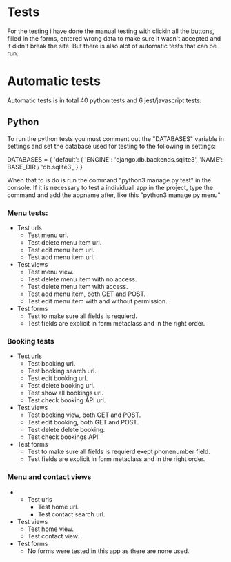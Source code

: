 # Tests

For the testing i have done the manual testing with clickin all the buttons, filled in the forms, entered wrong data to make sure it wasn't accepted and it didn't break the site.
But there is also alot of automatic tests that can be run.

# Automatic tests

Automatic tests is in total 40 python tests and 6 jest/javascript tests:

## Python

To run the python tests you must comment out the "DATABASES" variable in settings and set the database used for testing to the following in settings:

DATABASES = {
    'default': {
        'ENGINE': 'django.db.backends.sqlite3',
        'NAME': BASE_DIR / 'db.sqlite3',
    }
}

When that to is do is run the command "python3 manage.py test" in the console. If it is necessary to test a individuall app in the project, type the command and add the appname after, like this "python3 manage.py menu"

### Menu tests:

- Test urls
    - Test menu url.
    - Test delete menu item url.
    - Test edit menu item url.
    - Test add menu item url.
- Test views
    - Test menu view.
    - Test delete menu item with no access.
    - Test delete menu item with access.
    - Test add menu item, both GET and POST.
    - Test edit menu item with and without permission.
- Test forms
    - Test to make sure all fields is requierd.
    - Test fields are explicit in form metaclass and in the right order.

### Booking tests

- Test urls
    - Test booking url.
    - Test booking search url.
    - Test edit booking url.
    - Test delete booking url.
    - Test show all bookings url.
    - Test check booking API url.
- Test views
    - Test booking view, both GET and POST.
    - Test edit booking, both GET and POST.
    - Test delete delete booking.
    - Test check bookings API.
- Test forms
    - Test to make sure all fields is requierd exept phonenumber field.
    - Test fields are explicit in form metaclass and in the right order.

### Menu and contact views

- - Test urls
    - Test home url.
    - Test contact search url.
- Test views
    - Test home view.
    - Test contact view.
- Test forms
    - No forms were tested in this app as there are none used.

